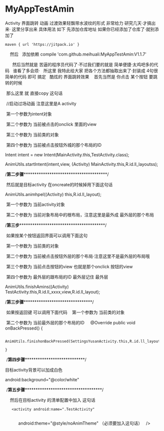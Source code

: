 # MyAppTestAmin
Activity 界面跳转 动画 过渡效果轻飘带水波纹的形式 非常给力 研究几天·才搞出来·
 这里分享出来
具体用法 如下
先添加仓库地址 如果你已经添加了仓库了·就别添加了

	maven { url 'https://jitpack.io' }
   
   然后
   添加依赖
    compile 'com.github.meihuali:MyAppTestAmin:V1.1.7'
    
   
   
   然后当然就是 苦逼的程序员代码了·不过我们要的就是 简单便捷·太鸡吧多的代码
   谁看了多会烦·
   所这里 我特此给大家 把各个方法都抽取出来了·封装成 4句很简单的代码 即可 搞定
   酷炫的 界面跳转效果
  
  首先当然是 你点击 某个按钮 要跳转的时候 
  
  那么这里 就 直接copy 这句话
  
  //启动过场动画 注意这里是A activity
  
  第一个参数为intent对象
  
  第二个参数为 当前被点击的onclick 里面的view
  
  第三个参数为 当前类的对象
  
  第四个参数为 当前被点击按钮外城的那个布局的ID
  
  
  Intent intent = new Intent(MainActivity.this,TestActivity.class);
       
  AnimUtils.startIntent(intent,view, (Activity) MainActivity.this,R.id.ll_layoutss);
  
  /************************第二步骤***************************************************************/
  
  
  然后就是目标activity 在oncreate的时候掉用下面这句话 
  
   AnimUtils.animhpel((Activity) this,R.id.ll_layout);
  
  第一个参数为 当前activity对象
  
  第二个参数为 当前对象布局中的根布局，注意这里是最外成 最外层的那个布局
  
  /**************************第三步******************************************************************/
  
  如果按某个按钮返回界面可以调用下面这句 
  
  第一个参数为 当前类的对象
  
  第二个参数为 当前被点击按钮外层的那个布局·注意这里不是最外层的布局哦
  
  第三个参数为 当前点击按钮的view 也就是那个onclick 按钮的view
  
  第四个参数为 最外层的跟布局的ID 最外层记住 最外层
  
  AnimUtils.finishAmins((Activity) TestActivity.this,R.id.ll_xxxx,view,R.id.ll_layout);
  
 /******************************第三步骤**************************************************************/
 
  如果按返回键 可以调用下面代码
  
  第一个参数为 当前类的对象
  
  第二个参数为 当前最外层的那个布局的ID 
     @Override
    public void onBackPressed() {
    
       AnimUtils.finishonBackPressed(SettingsYusanActivity.this,R.id.ll_layoutss);
       
    }
  
  /********************************第四步骤************************************************************/
  
  目标activity背景可以加成白色
 
  android:background="@color/white"
  
  
  /********************************第五步骤********************************************************************/
  
    
  然后在目标activity 的清单配置中加入 这句话
  
  
	   <activity android:name=".TestActivity"
	   
            android:theme="@style/noAnimTheme" （必须要加入这句话）
	  
	  />
	 
